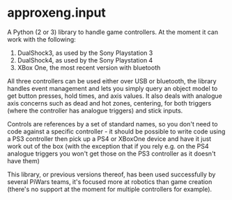 # approxeng.input

A Python (2 or 3) library to handle game controllers. At the moment it can work with the following:

1) DualShock3, as used by the Sony Playstation 3
2) DualShock4, as used by the Sony Playstation 4
3) XBox One, the most recent version with bluetooth

All three controllers can be used either over USB or bluetooth, the library handles event management 
and lets you simply query an object model to get button presses, hold times, and axis values. It also
deals with analogue axis concerns such as dead and hot zones, centering, for both triggers (where the
controller has analogue triggers) and stick inputs.

Controls are references by a set of standard names, so you don't need to code against a specific
controller - it should be possible to write code using a PS3 controller then pick up a PS4 or XBoxOne
device and have it just work out of the box (with the exception that if you rely e.g. on the PS4
analogue triggers you won't get those on the PS3 controller as it doesn't have them)

This library, or previous versions thereof, has been used successfully by several PiWars teams, 
it's focused more at robotics than game creation (there's no support at the moment for multiple
controllers for example).

